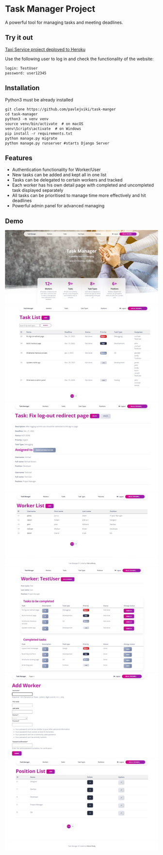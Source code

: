 # Task Manager Project

A powerful tool for managing tasks and meeting deadlines.

## Try it out

[Taxi Service project deployed to Heroku](https://taxi-service-ma.herokuapp.com/)

Use the following user to log in and check the functionality of the website: 

```shell
login: TestUser
password: user12345
```

## Installation 

Python3 must be already installed

```shell
git clone https://github.com/pavlejviki/task-manger
cd task-manager
python3 -m venv venv
source venv/bin/activate  # on macOS
venv\Scripts\activate  # on Windows 
pip install -r requirements.txt
python manage.py migrate
python manage.py runserver #starts Django Server
```

## Features

* Authentication functionality for Worker/User
* New tasks can be added and kept all in one list 
* Tasks can be delegated to certain workers and tracked
* Each worker has his own detail page with completed and uncompleted task displayed separately
* All tasks can be prioritised to manage time more effectively and  hit deadlines
* Powerful admin panel for advanced managing

## Demo

![Website Interface](apps/static/assets/img/demo/home_page.jpg)
![Website Interface](apps/static/assets/img/demo/task_list.jpg)
![Website Interface](apps/static/assets/img/demo/task_detail.jpg)
![Website Interface](apps/static/assets/img/demo/worker_list.jpg)
![Website Interface](apps/static/assets/img/demo/user_page.jpg)
![Website Interface](apps/static/assets/img/demo/new_worker.jpg)
![Website Interface](apps/static/assets/img/demo/position_list.jpg)